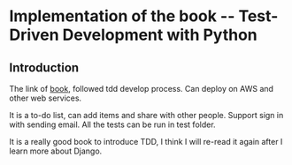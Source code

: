 # Implementation of the book -- Test-Driven Development with Python

## Introduction
    
The link of [book](https://www.obeythetestinggoat.com/book/praise.harry.html), followed tdd develop process.
Can deploy on AWS and other web services.

It is a to-do list, can add items and share with other people. Support sign in with sending email. 
All the tests can be run in test folder.

It is a really good book to introduce TDD, I think I will re-read it again after I learn more about Django. 